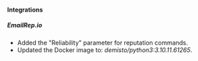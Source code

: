 
#### Integrations

##### EmailRep.io

- Added the "Reliability" parameter for reputation commands. 
- Updated the Docker image to: *demisto/python3:3.10.11.61265*.
